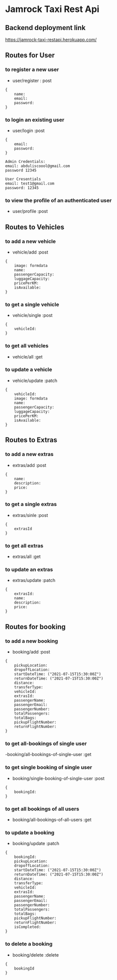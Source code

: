 # Jamrock Taxi Rest Api

## Backend deployment link

https://jamrock-taxi-restapi.herokuapp.com/

## Routes for User

### to register a new user

- user/register : post

```
{
    name:
    email:
    password:
}
```

### to login an existing user

- user/login :post

```
{
    email:
    password:
}
```

```
Admin Credentials:
email: abduliscoool@gmail.com
password 12345

User Cresentials
email: test1@gmail.com
password: 12345
```

### to view the profile of an authenticated user

- user/profile :post

## Routes to Vehicles

### to add a new vehicle

- vehicle/add :post

```
{
    image: formdata
    name:
    passengerCapacity:
    luggageCapacity:
    pricePerKM:
    isAvailable:
}
```

### to get a single vehicle

- vehicle/single :post

```
{
    vehicleId:
}
```

### to get all vehicles

- vehicle/all :get

### to update a vehicle

- vehicle/update :patch

```
{
    vehicleId:
    image: formdata
    name:
    passengerCapacity:
    luggageCapacity:
    pricePerKM:
    isAvailable:
}
```

## Routes to Extras

### to add a new extras

- extras/add :post

```
{
    name:
    description:
    price:
}
```

### to get a single extras

- extras/sinle :post

```
{
    extrasId
}
```

### to get all extras

- extras/all :get

### to update an extras

- extras/update :patch

```
{
    extrasId:
    name:
    description:
    price:
}
```

## Routes for booking

### to add a new booking

- booking/add :post

```
{
    pickupLocation:
    dropoffLocation:
    startDateTime: ("2021-07-15T15:30:00Z")
    returnDateTime: ("2021-07-15T15:30:00Z")
    distance:
    transferType:
    vehicleId:
    extrasId:
    passengerName:
    passengerEmail:
    passengerNumber:
    totalPassengers:
    totalBags:
    pickupFlightNumber:
    returnFlightNumber:
}
```

### to get all-bookings of single user

-booking/all-bookings-of-single-user :get

### to get single booking of single user

- booking/single-booking-of-single-user :post

```
{
    bookingId:
}
```

### to get all bookings of all users

- booking/all-bookings-of-all-users :get

### to update a booking

- booking/update :patch

```
{
    bookingId:
    pickupLocation:
    dropoffLocation:
    startDateTime: ("2021-07-15T15:30:00Z")
    returnDateTime: ("2021-07-15T15:30:00Z")
    distance:
    transferType:
    vehicleId:
    extrasId:
    passengerName:
    passengerEmail:
    passengerNumber:
    totalPassengers:
    totalBags:
    pickupFlightNumber:
    returnFlightNumber:
    isCompleted:
}
```

### to delete a booking

- booking/delete :delete

```
{
    bookingId
}
```

